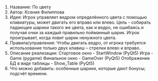 1. Название: По цвету
2. Автор: Ксения Филиппова
3. Идея: Игрок управляет ведром определённого цвета с помощью клавиатуры, может двигать его вправо или влево. Цель - собирать падающие шарики такого же цвета, как и ведро, не ошибаясь и получая очки за каждый правильно пойманный шарик. Игрок проигрывает, когда ловит шарик ненужного цвета.
4. Правила/управление: Чтобы двигать ведро, от игрока требуется использование только двух клавиш – стрелки влево и вправо.
5. Описание реализации:
 Стартовое окно - StartWindow (PyQt5)
Игра - Game (pygame)
Финальное окно - GameOver (PyQt5)
Отображение БД в виде таблицы - Show_Table (PyQt5)
6. Что можно добавить: особенные шарики, которые дают бонусы; подсчёт времени.
